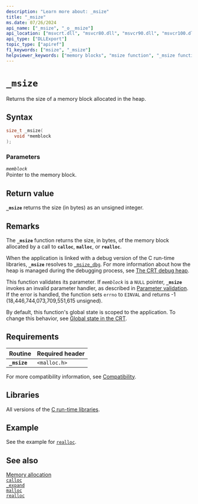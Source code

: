 ```yaml
---
description: "Learn more about: _msize"
title: "_msize"
ms.date: 07/26/2024
api_name: ["_msize", "_o__msize"]
api_location: ["msvcrt.dll", "msvcr80.dll", "msvcr90.dll", "msvcr100.dll", "msvcr100_clr0400.dll", "msvcr110.dll", "msvcr110_clr0400.dll", "msvcr120.dll", "msvcr120_clr0400.dll", "ucrtbase.dll", "api-ms-win-crt-heap-l1-1-0.dll"]
api_type: ["DLLExport"]
topic_type: ["apiref"]
f1_keywords: ["msize", "_msize"]
helpviewer_keywords: ["memory blocks", "msize function", "_msize function"]
---
```

# `_msize`

Returns the size of a memory block allocated in the heap.

## Syntax

```C
size_t _msize(
   void *memblock
);
```

### Parameters

*`memblock`*\
Pointer to the memory block.

## Return value

**`_msize`** returns the size (in bytes) as an unsigned integer.

## Remarks

The **`_msize`** function returns the size, in bytes, of the memory block allocated by a call to **`calloc`**, **`malloc`**, or **`realloc`**.

When the application is linked with a debug version of the C run-time libraries, **`_msize`** resolves to [`_msize_dbg`](msize-dbg.md). For more information about how the heap is managed during the debugging process, see [The CRT debug heap](../crt-debug-heap-details.md).

This function validates its parameter. If *`memblock`* is a `NULL` pointer, **`_msize`** invokes an invalid parameter handler, as described in [Parameter validation](../parameter-validation.md). If the error is handled, the function sets `errno` to `EINVAL` and returns -1 (18,446,744,073,709,551,615 unsigned).

By default, this function's global state is scoped to the application. To change this behavior, see [Global state in the CRT](../global-state.md).

## Requirements

| Routine | Required header |
|---|---|
| **`_msize`** | `<malloc.h>` |

For more compatibility information, see [Compatibility](../compatibility.md).

## Libraries

All versions of the [C run-time libraries](../crt-library-features.md).

## Example

See the example for [`realloc`](realloc.md).

## See also

[Memory allocation](../memory-allocation.md)\
[`calloc`](calloc.md)\
[`_expand`](expand.md)\
[`malloc`](malloc.md)\
[`realloc`](realloc.md)
